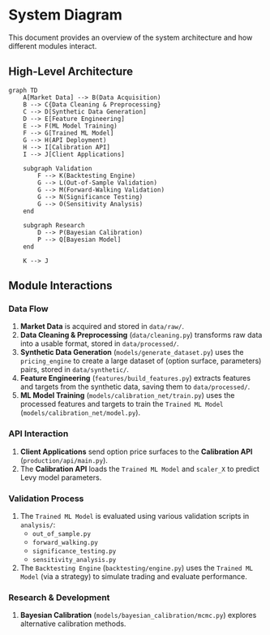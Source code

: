 # System Diagram

This document provides an overview of the system architecture and how different modules interact.

## High-Level Architecture

```mermaid
graph TD
    A[Market Data] --> B(Data Acquisition)
    B --> C{Data Cleaning & Preprocessing}
    C --> D[Synthetic Data Generation]
    D --> E[Feature Engineering]
    E --> F(ML Model Training)
    F --> G[Trained ML Model]
    G --> H(API Deployment)
    H --> I[Calibration API]
    I --> J[Client Applications]

    subgraph Validation
        F --> K(Backtesting Engine)
        G --> L(Out-of-Sample Validation)
        G --> M(Forward-Walking Validation)
        G --> N(Significance Testing)
        G --> O(Sensitivity Analysis)
    end

    subgraph Research
        D --> P(Bayesian Calibration)
        P --> Q[Bayesian Model]
    end

    K --> J
```

## Module Interactions

### Data Flow

1.  **Market Data** is acquired and stored in `data/raw/`.
2.  **Data Cleaning & Preprocessing** (`data/cleaning.py`) transforms raw data into a usable format, stored in `data/processed/`.
3.  **Synthetic Data Generation** (`models/generate_dataset.py`) uses the `pricing_engine` to create a large dataset of (option surface, parameters) pairs, stored in `data/synthetic/`.
4.  **Feature Engineering** (`features/build_features.py`) extracts features and targets from the synthetic data, saving them to `data/processed/`.
5.  **ML Model Training** (`models/calibration_net/train.py`) uses the processed features and targets to train the `Trained ML Model` (`models/calibration_net/model.py`).

### API Interaction

1.  **Client Applications** send option price surfaces to the **Calibration API** (`production/api/main.py`).
2.  The **Calibration API** loads the `Trained ML Model` and `scaler_X` to predict Levy model parameters.

### Validation Process

1.  The `Trained ML Model` is evaluated using various validation scripts in `analysis/`:
    *   `out_of_sample.py`
    *   `forward_walking.py`
    *   `significance_testing.py`
    *   `sensitivity_analysis.py`
2.  The `Backtesting Engine` (`backtesting/engine.py`) uses the `Trained ML Model` (via a strategy) to simulate trading and evaluate performance.

### Research & Development

1.  **Bayesian Calibration** (`models/bayesian_calibration/mcmc.py`) explores alternative calibration methods.
